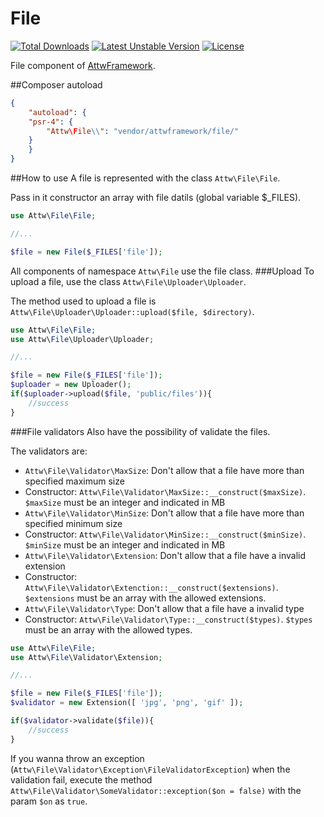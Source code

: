 File
====
[![Total Downloads](https://poser.pugx.org/attwframework/file/downloads.png)](https://packagist.org/packages/attwframework/file) [![Latest Unstable Version](https://poser.pugx.org/attwframework/file/v/unstable.png)](https://packagist.org/packages/attwframework/file) [![License](https://poser.pugx.org/attwframework/file/license.png)](https://packagist.org/packages/attwframework/file)

File component of [AttwFramework](https://github.com/attwframework/framework).

##Composer autoload
```json
{
    "autoload": {
    "psr-4": {
        "Attw\File\\": "vendor/attwframework/file/"
    }
    }
}
```
##How to use
A file is represented with the class ```Attw\File\File```.

Pass in it constructor an array with file datils (global variable $_FILES).
```php
use Attw\File\File;

//...

$file = new File($_FILES['file']);
```
All components of namespace ```Attw\File``` use the file class.
###Upload
To upload a file, use the class ```Attw\File\Uploader\Uploader```.

The method used to upload a file is ```Attw\File\Uploader\Uploader::upload($file, $directory)```.
```php
use Attw\File\File;
use Attw\File\Uploader\Uploader;

//...

$file = new File($_FILES['file']);
$uploader = new Uploader();
if($uploader->upload($file, 'public/files')){
    //success
}
```
###File validators
Also have the possibility of validate the files.

The validators are:
* ```Attw\File\Validator\MaxSize```: Don't allow that a file have more than specified maximum size
 * Constructor: ```Attw\File\Validator\MaxSize::__construct($maxSize)```. ```$maxSize``` must be an integer and indicated in MB
* ```Attw\File\Validator\MinSize```: Don't allow that a file have more than specified minimum size
 * Constructor: ```Attw\File\Validator\MinSize::__construct($minSize)```. ```$minSize``` must be an integer and indicated in MB
* ```Attw\File\Validator\Extension```: Don't allow that a file have a invalid extension
 * Constructor: ```Attw\File\Validator\Extenction::__construct($extensions)```. ```$extensions``` must be an array with the allowed extensions.
* ```Attw\File\Validator\Type```: Don't allow that a file have a invalid type
 * Constructor: ```Attw\File\Validator\Type::__construct($types)```. ```$types``` must be an array with the allowed types.

```php
use Attw\File\File;
use Attw\File\Validator\Extension;

//...

$file = new File($_FILES['file']);
$validator = new Extension([ 'jpg', 'png', 'gif' ]);

if($validator->validate($file)){
    //success
}
```
If you wanna throw an exception (```Attw\File\Validator\Exception\FileValidatorException```) when the validation fail, execute the method ```Attw\File\Validator\SomeValidator::exception($on = false)``` with the param ```$on``` as ```true```.
